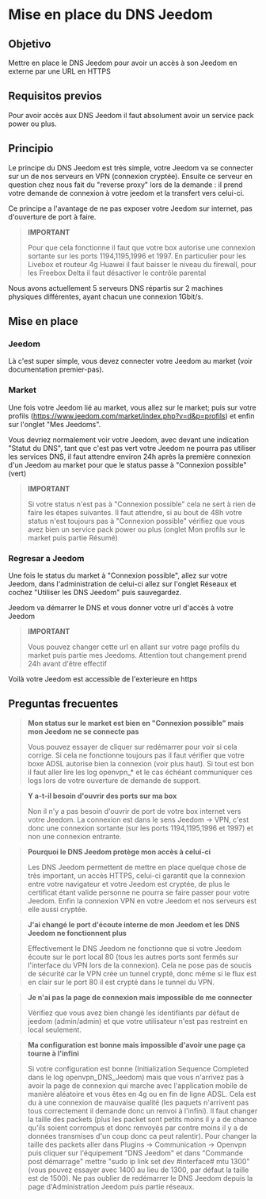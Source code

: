 # Mise en place du DNS Jeedom

## Objetivo

Mettre en place le DNS Jeedom pour avoir un accès à son Jeedom en externe par une URL en HTTPS

## Requisitos previos

Pour avoir accès aux DNS Jeedom il faut absolument avoir un service pack power ou plus.

## Principio

Le principe du DNS Jeedom est très simple, votre Jeedom va se connecter sur un de nos serveurs en VPN (connexion cryptée). Ensuite ce serveur en question chez nous fait du "reverse proxy" lors de la demande : il prend votre demande de connexion à votre jeedom et la transfert vers celui-ci.

Ce principe a l'avantage de ne pas exposer votre Jeedom sur internet, pas d'ouverture de port à faire.

> **IMPORTANT**
>
> Pour que cela fonctionne il faut que votre box autorise une connexion sortante sur les ports 1194,1195,1996 et 1997. En particulier pour les Livebox et routeur 4g Huawei il faut baisser le niveau du firewall, pour les Freebox Delta il faut désactiver le contrôle parental

Nous avons actuellement 5 serveurs DNS répartis sur 2 machines physiques différentes, ayant chacun une connexion 1Gbit/s. 

## Mise en place

### Jeedom

Là c'est super simple, vous devez connecter votre Jeedom au market (voir documentation premier-pas). 

### Market

Une fois votre Jeedom lié au market, vous allez sur le market; puis sur votre profils (https://www.jeedom.com/market/index.php?v=d&p=profils) et enfin sur l'onglet "Mes Jeedoms".

Vous devriez normalement voir votre Jeedom, avec devant une indication "Statut du DNS", tant que c'est pas vert votre Jeedom ne pourra pas utiliser les services DNS, il faut attendre environ 24h après la première connexion d'un Jeedom au market pour que le status passe à "Connexion possible" (vert)

> **IMPORTANT**
>
> Si votre status n'est pas à "Connexion possible" cela ne sert à rien de faire les étapes suivantes. Il faut attendre, si au bout de 48h votre status n'est toujours pas à "Connexion possible" vérifiez que vous avez bien un service pack power ou plus (onglet Mon profils sur le market puis partie Résumé)

### Regresar a Jeedom

Une fois le status du market à "Connexion possible", allez sur votre Jeedom, dans l'administration de celui-ci allez sur l'onglet Réseaux et cochez "Utiliser les DNS Jeedom" puis sauvegardez.

Jeedom va démarrer le DNS et vous donner votre url d'accès à votre Jeedom

> **IMPORTANT**
>
> Vous pouvez changer cette url en allant sur votre page profils du market puis partie mes Jeedoms. Attention tout changement prend 24h avant d'être effectif

Voilà votre Jeedom est accessible de l'exterieure en https

## Preguntas frecuentes

> **Mon status sur le market est bien en "Connexion possible" mais mon Jeedom ne se connecte pas**
>
> Vous pouvez essayer de cliquer sur redémarrer pour voir si cela corrige. Si cela ne fonctionne toujours pas il faut vérifier que votre boxe ADSL autorise bien la connexion (voir plus haut). Si tout est bon il faut aller lire les log openvpn_* et le cas échéant communiquer ces logs lors de votre ouverture de demande de support.

> **Y a-t-il besoin d'ouvrir des ports sur ma box**
>
> Non il n'y a pas besoin d'ouvrir de port de votre box internet vers votre Jeedom. La connexion est dans le sens Jeedom -> VPN, c'est donc une connexion sortante (sur les ports 1194,1195,1996 et 1997) et non une connexion entrante.

> **Pourquoi le DNS Jeedom protège mon accès à celui-ci**
>
> Les DNS Jeedom permettent de mettre en place quelque chose de très important, un accès HTTPS, celui-ci garantit que la connexion entre votre navigateur et votre Jeedom est cryptée, de plus le certificat étant valide personne ne pourra se faire passer pour votre Jeedom. Enfin la connexion VPN en votre Jeedom et nos serveurs est elle aussi cryptée.

> **J'ai changé le port d'écoute interne de mon Jeedom et les DNS Jeedom ne fonctionnent plus**
>
> Effectivement le DNS Jeedom ne fonctionne que si votre Jeedom écoute sur le port local 80 (tous les autres ports sont fermés sur l'interface du VPN lors de la connexion). Cela ne pose pas de soucis de sécurité car le VPN crée un tunnel crypté, donc même si le flux est en clair sur le port 80 il est crypté dans le tunnel du VPN.

> **Je n'ai pas la page de connexion mais impossible de me connecter**
>
> Vérifiez que vous avez bien changé les identifiants par défaut de jeedom (admin/admin) et que votre utilisateur n'est pas restreint en local seulement.

> **Ma configuration est bonne mais impossible d'avoir une page ça tourne à l'infini**
>
> Si votre configuration est bonne (Initialization Sequence Completed dans le log openvpn_DNS_Jeedom) mais que vous n'arrivez pas à avoir la page de connexion qui marche avec l'application mobile de manière aléatoire et vous êtes en 4g ou en fin de ligne ADSL. Cela est du à une connexion de mauvaise qualité (les paquets n'arrivent pas tous correctement il demande donc un renvoi à l'infini). Il faut changer la taille des packets (plus les packet sont petits moins il y a de chance qu'ils soient corrompus et donc renvoyés par contre moins il y a de données transmises d'un coup donc ca peut ralentir). Pour changer la taille des packets aller dans Plugins -> Communication -> Openvpn puis cliquer sur l'équipement "DNS Jeedom" et dans "Commande post démarrage" mettre "sudo ip link set dev #interface# mtu 1300" (vous pouvez essayer avec 1400 au lieu de 1300, par défaut la taille est de 1500). Ne pas oublier de redémarrer le DNS Jeedom depuis la page d'Administration Jeedom puis partie réseaux.

